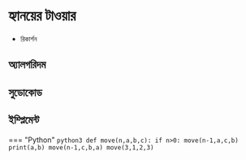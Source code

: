 # হ্যানয়ের টাওয়ার
- রিকার্শন

## অ্যালগরিদম 

## সুডোকোড 

## ইম্প্লিমেন্ট 
=== "Python"
    ```python3
    def move(n,a,b,c):
	if n>0:
		move(n-1,a,c,b)
		print(a,b)
		move(n-1,c,b,a)
    move(3,1,2,3)
    ```
